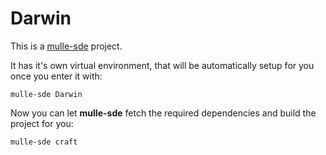 # Darwin

This is a [mulle-sde](https://mulle-sde.github.io/) project.

It has it's own virtual environment, that will be automatically setup for you
once you enter it with:

```
mulle-sde Darwin
```

Now you can let **mulle-sde** fetch the required dependencies and build the 
project for you:

```
mulle-sde craft
```
